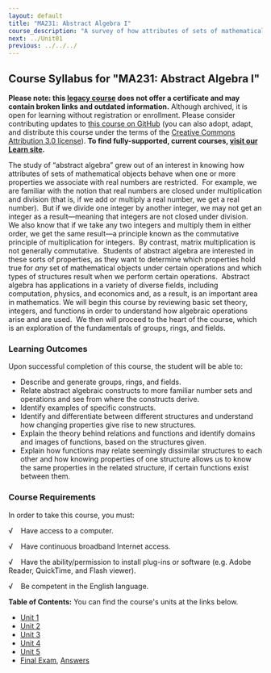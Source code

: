```yaml
---
layout: default
title: "MA231: Abstract Algebra I"
course_description: "A survey of how attributes of sets of mathematical objects behave when one or more properties we associate with real numbers are restricted, through a review of basic set theory, integers, and functions, followed by an exploration of the fundamentals of groups, rings, and fields."
next: ../Unit01
previous: ../../../
---
```

Course Syllabus for "MA231: Abstract Algebra I"
-----------------------------------------------

**Please note: this [legacy course](https://sayloracademy.zendesk.com/hc/en-us/articles/206089967) does not offer a certificate and may contain 
broken links and outdated information.** Although archived, it is open 
for learning without registration or enrollment. Please consider contributing 
updates to [this course on GitHub](https://github.com/saylordotorg/course_ma231) 
(you can also adopt, adapt, and distribute this course under the terms of 
the [Creative Commons Attribution 3.0 license](http://creativecommons.org/licenses/by/3.0/)). **To find fully-supported, current courses, [visit our 
Learn site](https://learn.saylor.org).**

The study of “abstract algebra” grew out of an interest in knowing how
attributes of sets of mathematical objects behave when one or more
properties we associate with real numbers are restricted.  For example,
we are familiar with the notion that real numbers are closed under
multiplication and division (that is, if we add or multiply a real
number, we get a real number).  But if we divide one integer by another
integer, we may not get an integer as a result—meaning that integers are
not closed under division.  We also know that if we take any two
integers and multiply them in either order, we get the same result—a
principle known as the commutative principle of multiplication for
integers.  By contrast, matrix multiplication is not generally
commutative.  Students of abstract algebra are interested in these sorts
of properties, as they want to determine which properties hold true for
*any* set of mathematical objects under certain operations and which
types of structures result when we perform certain operations.  Abstract
algebra has applications in a variety of diverse fields, including
computation, physics, and economics and, as a result, is an important
area in mathematics. We will begin this course by reviewing basic set
theory, integers, and functions in order to understand how algebraic
operations arise and are used.  We then will proceed to the heart of the
course, which is an exploration of the fundamentals of groups, rings,
and fields.

### Learning Outcomes

Upon successful completion of this course, the student will be able
to:  
  

-   Describe and generate groups, rings, and fields.
-   Relate abstract algebraic constructs to more familiar number sets
    and operations and see from where the constructs derive.
-   Identify examples of specific constructs.
-   Identify and differentiate between different structures and
    understand how changing properties give rise to new structures.
-   Explain the theory behind relations and functions and identify
    domains and images of functions, based on the structures given.
-   Explain how functions may relate seemingly dissimilar structures to
    each other and how knowing properties of one structure allows us to
    know the same properties in the related structure, if certain
    functions exist between them.

### Course Requirements

In order to take this course, you must:  
  
 √    Have access to a computer.  
  
 √    Have continuous broadband Internet access.  
  
 √    Have the ability/permission to install plug-ins or software (e.g.
Adobe Reader, QuickTime, and Flash viewer).  
  
 √    Be competent in the English language.  
  
**Table of Contents:** You can find the course's units at the links below.

- [Unit 1](https://legacy.saylor.org/ma231/Unit01/)
- [Unit 2](https://legacy.saylor.org/ma231/Unit02/)
- [Unit 3](https://legacy.saylor.org/ma231/Unit03/)
- [Unit 4](https://legacy.saylor.org/ma231/Unit04/)
- [Unit 5](https://legacy.saylor.org/ma231/Unit05/)
- [Final Exam](http://saylordotorg.github.io/LegacyExams/MA/MA231/MA231-FinalExam.html), [Answers](http://saylordotorg.github.io/LegacyExams/MA/MA231/MA231-FinalExam-Answers.html)
